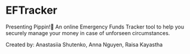 # EFTracker
Presenting Pippin!🐧
An online Emergency Funds Tracker tool to help you securely manage your money in case of unforseen circumstances.

Created by: Anastasiia Shutenko, Anna Nguyen, Raisa Kayastha 


